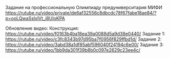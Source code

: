 Задание на профессиональную Олимпиаду предуниверситария МИФИ
https://rutube.ru/video/private/de6af32556c8dbcdc78f67fabe18ae84/?p=ooLQwaSsIxlVt_i8UIoKPA

Обновление видео:
Конструкция:
https://rutube.ru/video/f0163b4ba18ea39a0088d5a9d38e0440/
Задание 1:
https://rutube.ru/video/c3fc8343b97d95ba7f0956f829ffbd1d/
Задание 2:
https://rutube.ru/video/3abd38a1df85abf596040f24194c6e00/
Задание 3:
https://rutube.ru/video/1bb9da301f39b8b0c097e2629c23ee4c/
